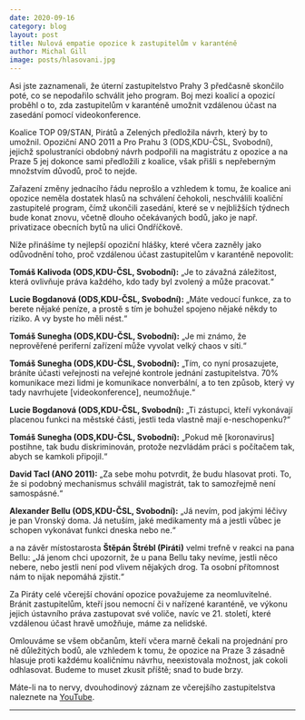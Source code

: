 ```yaml
---
date: 2020-09-16
category: blog
layout: post
title: Nulová empatie opozice k zastupitelům v karanténě
author: Michal Gill
image: posts/hlasovani.jpg
---
```


Asi jste zaznamenali, že úterní zastupitelstvo Prahy 3 předčasně skončilo poté, co se nepodařilo schválit jeho program. Boj mezi koalicí a opozicí proběhl o to, zda zastupitelům v karanténě umožnit vzdálenou účast na zasedání pomocí videokonference.

Koalice TOP 09/STAN, Pirátů a Zelených předložila návrh, který by to umožnil. Opoziční ANO 2011 a Pro Prahu 3 (ODS,KDU-ČSL, Svobodní), jejichž spolustraníci obdobný návrh podpořili na magistrátu z opozice a na Praze 5 jej dokonce sami předložili z koalice, však přišli s nepřeberným množstvím důvodů, proč to nejde.

Zařazení změny jednacího řádu neprošlo a vzhledem k tomu, že koalice ani opozice neměla dostatek hlasů na schválení čehokoli, neschválili koaliční zastupitelé program, čímž ukončili zasedání, které se v nejbližších týdnech bude konat znovu, včetně dlouho očekávaných bodů, jako je např. privatizace obecních bytů na ulici Ondříčkově.

Níže přinášíme ty nejlepší opoziční hlášky, které včera zazněly jako odůvodnění toho, proč vzdálenou účast zastupitelům v karanténě nepovolit:

**Tomáš Kalivoda (ODS,KDU-ČSL, Svobodní):** „Je to závažná záležitost, která ovlivňuje práva každého, kdo tady byl zvolený a může pracovat.“

**Lucie Bogdanová (ODS,KDU-ČSL, Svobodní):** „Máte vedoucí funkce, za to berete nějaké peníze, a prostě s tím je bohužel spojeno nějaké někdy to riziko. A vy byste ho měli nést.“

**Tomáš Sunegha (ODS,KDU-ČSL, Svobodní):** „Je mi známo, že neprověřené periferní zařízení může vyvolat velký chaos v síti.“

**Tomáš Sunegha (ODS,KDU-ČSL, Svobodní):** „Tím, co nyní prosazujete, bráníte účasti veřejnosti na veřejné kontrole jednání zastupitelstva. 70% komunikace mezi lidmi je komunikace nonverbální, a to ten způsob, který vy tady navrhujete [videokonference], neumožňuje.“

**Lucie Bogdanová (ODS,KDU-ČSL, Svobodní):** „Ti zástupci, kteří vykonávají placenou funkci na městské části, jestli teda vlastně mají e-neschopenku?“

**Tomáš Sunegha (ODS,KDU-ČSL, Svobodní):** „Pokud mě [koronavirus] postihne, tak budu diskriminován, protože nezvládám práci s počítačem tak, abych se kamkoli připojil.“

**David Tacl (ANO 2011):** „Za sebe mohu potvrdit, že budu hlasovat proti. To, že si podobný mechanismus schválil magistrát, tak to samozřejmě není samospásné.“

**Alexander Bellu (ODS,KDU-ČSL, Svobodní):** „Já nevím, pod jakými léčivy je pan Vronský doma. Já netuším, jaké medikamenty má a jestli vůbec je schopen vykonávat funkci dneska nebo ne.“

a na závěr místostarosta **Štěpán Štrébl (Piráti)** velmi trefně v reakci na pana Bellu: „Já jenom chci upozornit, že u pana Bellu taky nevíme, jestli něco nebere, nebo jestli není pod vlivem nějakých drog. Ta osobní přítomnost nám to nijak nepomáhá zjistit.“

Za Piráty celé včerejší chování opozice považujeme za neomluvitelné. Bránit zastupitelům, kteří jsou nemocní či v nařízené karanténě, ve výkonu jejich ústavního práva zastupovat své voliče, navíc ve 21. století, které vzdálenou účast hravě umožňuje, máme za nelidské.

Omlouváme se všem občanům, kteří včera marně čekali na projednání pro ně důležitých bodů, ale vzhledem k tomu, že opozice na Praze 3 zásadně hlasuje proti každému koaličnímu návrhu, neexistovala možnost, jak cokoli odhlasovat. Budeme to muset zkusit příště; snad to bude brzy.

Máte-li na to nervy, dvouhodinový záznam ze včerejšího zastupitelstva naleznete na [YouTube](https://www.youtube.com/watch?v=rutjtrna5rE&t).

- - -
